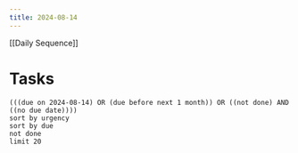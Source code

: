 ```yaml
---
title: 2024-08-14
---
```

[[Daily Sequence]]
# Tasks
```tasks
(((due on 2024-08-14) OR (due before next 1 month)) OR ((not done) AND ((no due date))))
sort by urgency
sort by due
not done
limit 20
```
